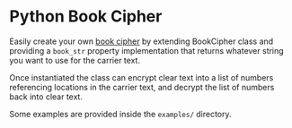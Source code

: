 # Python Book Cipher

Easily create your own [book cipher](https://en.wikipedia.org/wiki/Book_cipher) by extending BookCipher class 
and providing a `book_str` property implementation that returns
whatever string you want to use for the carrier text. 

Once instantiated the class can encrypt clear text into a list of numbers
referencing locations in the carrier text, and decrypt the list of numbers
back into clear text. 

Some examples are provided inside the `examples/` directory.